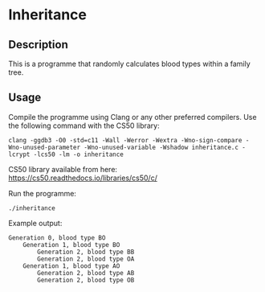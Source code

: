 # Inheritance

## Description

This is a programme that randomly calculates blood types within a family tree.

## Usage

Compile the programme using Clang or any other preferred compilers. Use the following command with the CS50 library:

```
clang -ggdb3 -O0 -std=c11 -Wall -Werror -Wextra -Wno-sign-compare -Wno-unused-parameter -Wno-unused-variable -Wshadow inheritance.c -lcrypt -lcs50 -lm -o inheritance
```

CS50 library available from here: https://cs50.readthedocs.io/libraries/cs50/c/

Run the programme:

```
./inheritance
```

Example output:

```
Generation 0, blood type BO
    Generation 1, blood type BO
        Generation 2, blood type BB
        Generation 2, blood type OA
    Generation 1, blood type AO
        Generation 2, blood type AB
        Generation 2, blood type OB
```
